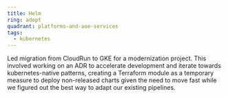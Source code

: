 ```yaml
---
title: Helm
ring: adopt
quadrant: platforms-and-aoe-services
tags:
  - kubernetes
---
```


Led migration from CloudRun to GKE for a modernization project. This involved working on an ADR to accelerate development and iterate towards kubernetes-native patterns, creating a Terraform module as a temporary measure to deploy non-released charts given the need to move fast while we figured out the best way to adapt our existing pipelines.